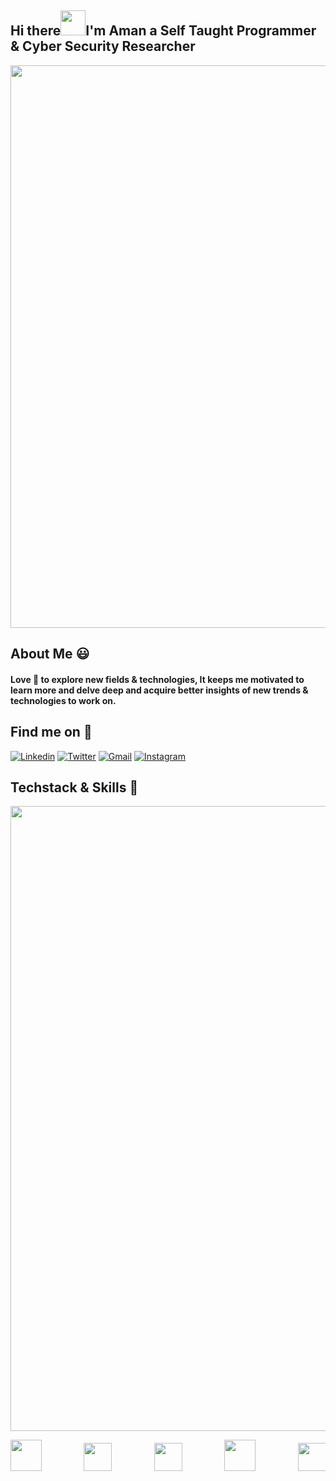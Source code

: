 ## Hi there<img src="https://github.com/nixin72/nixin72/blob/master/wave.gif" width="40">I'm Aman a Self Taught Programmer & Cyber Security Researcher
<img src="https://media.giphy.com/media/3osxY9kuM2NGUfvThe/giphy.gif" width="900">

## About Me :smiley: 
#### Love :blue_heart: to explore new fields & technologies, It keeps me motivated to learn more and delve deep and acquire better insights of new trends & technologies to work on.

## Find me on :mag_right: 

<a href="https://www.linkedin.com/in/aman-r-558b38186/" target="_blank"><img src="https://img.shields.io/badge/-Linkedin-blue?style=flat-square&logo=Linkedin&logoColor=white" alt="Linkedin"></a> 
<a href="https://twitter.com/_amanraza" target="_blank"><img src="https://img.shields.io/badge/-Twitter-1ca0f1?style=flat-square&labelColor=1ca0f1&logo=twitter&logoColor=white" alt="Twitter"></a> 
<a href="mailto:amanraza1234@gmail.com" target="_blank"><img src="https://img.shields.io/badge/-Gmail-c14438?style=flat-square&logo=Gmail&logoColor=white" alt="Gmail"></a>
<a href="https://instagram.com/_theamanraza/" target="_blank"><img src="https://img.shields.io/badge/-Instagram-C13584?style=flat-square&labelColor=C13584&logo=instagram&logoColor=white" alt="Instagram"></a>

## Techstack & Skills :dart:

<img src="https://www.nicepng.com/png/full/82-821447_receive-updates-from-calgary-dream-centre-footer-city.png" width="1000">
<pre>
<img src="https://www.mycplus.com/mycplus/wp-content/uploads/2020/10/c.png" width="50">        <img src="https://upload.wikimedia.org/wikipedia/commons/thumb/c/c3/Python-logo-notext.svg/2048px-Python-logo-notext.svg.png" width="45">        <img src="https://external-content.duckduckgo.com/iu/?u=https%3A%2F%2Fupload.wikimedia.org%2Fwikipedia%2Fcommons%2Fthumb%2F5%2F55%2FTux_Enhanced.svg%2F878px-Tux_Enhanced.svg.png&f=1&nofb=1" width="45">        <img src="https://www.docker.com/sites/default/files/d8/2019-07/Moby-logo.png" width="50">        <img src="https://upload.wikimedia.org/wikipedia/commons/thumb/3/39/Kubernetes_logo_without_workmark.svg/1200px-Kubernetes_logo_without_workmark.svg.png" width="45">        <img src="https://upload.wikimedia.org/wikipedia/commons/thumb/3/38/HTML5_Badge.svg/600px-HTML5_Badge.svg.png" width="45">        <img src="https://upload.wikimedia.org/wikipedia/commons/thumb/7/70/Devicon-css3-plain.svg/1200px-Devicon-css3-plain.svg.png" width="45">        <img src="https://www.freepnglogos.com/uploads/javascript-png/javascript-vector-logo-yellow-png-transparent-javascript-vector-12.png" width="40">      <img src="https://upload.wikimedia.org/wikipedia/commons/thumb/1/18/ISO_C%2B%2B_Logo.svg/1200px-ISO_C%2B%2B_Logo.svg.png" width="40">
</pre>
